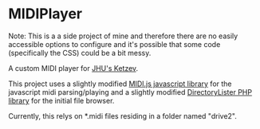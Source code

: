 MIDIPlayer
==========

Note: This is a a side project of mine and therefore there are no easily accessible options to configure and it's possible that some code (specifically the CSS) could be a bit messy.

A custom MIDI player for [JHU's Ketzev](http://web1.johnshopkins.edu/ketzev/).

This project uses a slightly modified [MIDI.js javascript library](http://mudcu.be/midi-js/) for the javascript midi parsing/playing and a slightly modified [DirectoryLister PHP library](http://www.directorylister.com/) for the initial file browser.

Currently, this relys on *.midi files residing in a folder named "drive2".
